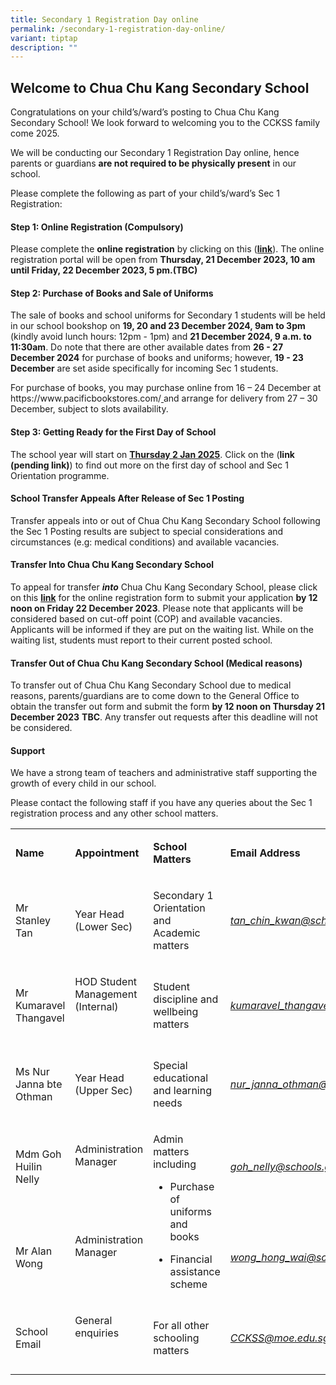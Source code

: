 ```yaml
---
title: Secondary 1 Registration Day online
permalink: /secondary-1-registration-day-online/
variant: tiptap
description: ""
---
```

<h2><strong>Welcome to Chua Chu Kang Secondary School</strong></h2>
<p>Congratulations on your child’s/ward’s posting to Chua Chu Kang Secondary
School! We look forward to welcoming you to the CCKSS family come 2025.</p>
<p></p>
<p>We will be conducting our Secondary 1 Registration Day online, hence parents
or guardians <strong>are not required&nbsp;to be physically present</strong>&nbsp;in
our school.&nbsp;</p>
<p></p>
<p>Please complete the following as part of your child’s/ward’s Sec 1 Registration:</p>
<p></p>
<h4><strong>Step 1: Online Registration&nbsp;(Compulsory)</strong></h4>
<p>Please complete the&nbsp;<strong>online registration</strong>&nbsp;by
clicking on this (<strong><a href="https://go.gov.sg/sec1registration2024" rel="noopener noreferrer nofollow" target="_blank">link</a></strong>).
The online registration portal will be open from&nbsp;<strong>Thursday, 21 December 2023, 10 am until Friday, 22 December 2023, 5 pm.(TBC)</strong>
</p>
<p></p>
<h4><strong>Step 2: Purchase of Books and Sale of Uniforms</strong></h4>
<p>The sale of books and school uniforms for Secondary 1 students will be
held in our school bookshop on <strong>19, 20 and 23 December 2024, 9am to 3pm</strong> (kindly
avoid lunch hours: 12pm - 1pm) and <strong>21 December 2024, 9 a.m. to 11:30am</strong>.
Do note that there are other available dates from <strong>26 - 27 December 2024</strong> for
purchase of books and uniforms; however, <strong>19 - 23 December</strong> are
set aside specifically for incoming Sec 1 students.</p>
<p>For purchase of books, you may purchase online from 16 – 24 December at
<a rel="noopener noreferrer nofollow" target="_blank">https://www.pacificbookstores.com/</a><u> </u>and arrange for delivery
from 27 – 30 December, subject to slots availability.</p>
<p></p>
<h4><strong>Step 3: Getting Ready for the First Day of School&nbsp;</strong></h4>
<p>The school year will start on&nbsp;<strong><u>Thursday 2 Jan 2025</u></strong>.
Click on the (<strong>link (pending link)</strong>) to find out more on
the first day of school and Sec 1 Orientation programme.&nbsp;</p>
<p></p>
<h4><strong>School Transfer Appeals After Release of Sec 1 Posting</strong></h4>
<p>Transfer appeals into or out of Chua Chu Kang Secondary School following
the Sec 1 Posting results are subject to special considerations and circumstances
(e.g: medical conditions) and available vacancies.</p>
<h4><strong>Transfer Into Chua Chu Kang Secondary School</strong></h4>
<p>To appeal for transfer <strong><em>into</em></strong> Chua Chu Kang Secondary
School, please click on this <strong><a href="https://go.gov.sg/sec1transfercckss" rel="noopener noreferrer nofollow" target="_blank">link</a></strong> for
the online registration form to submit your application <strong>by 12 noon on Friday 22 December 2023</strong>.
Please note that applicants will be considered based on cut-off point (COP)
and available vacancies. Applicants will be informed if they are put on
the waiting list. While on the waiting list, students must report to their
current posted school.</p>
<h4><strong>Transfer Out of Chua Chu Kang Secondary School (Medical reasons)</strong></h4>
<p>To transfer out of Chua Chu Kang Secondary School due to medical reasons,
parents/guardians are to come down to the General Office to obtain the
transfer out form and submit the form <strong>by 12 noon on Thursday 21 December 2023</strong>  <strong>TBC</strong>.
Any transfer out requests after this deadline will not be considered.</p>
<h4><strong>Support&nbsp;</strong></h4>
<p>We have a strong team of teachers and administrative staff supporting
the growth of every child in our school.</p>
<p>Please contact the following staff if you have any queries about the Sec
1 registration process and any other school matters.</p>
<p></p>
<table style="minWidth: 100px">
<colgroup>
<col>
<col>
<col>
<col>
</colgroup>
<tbody>
<tr>
<td rowspan="1" colspan="1">
<p><strong>Name</strong>
</p>
</td>
<td rowspan="1" colspan="1">
<p><strong>Appointment</strong>
</p>
</td>
<td rowspan="1" colspan="1">
<p><strong>School Matters</strong>
</p>
</td>
<td rowspan="1" colspan="1">
<p><strong>Email Address</strong>
</p>
</td>
</tr>
<tr>
<td rowspan="1" colspan="1">
<p>Mr Stanley Tan&nbsp;</p>
</td>
<td rowspan="1" colspan="1">
<p>Year Head (Lower Sec)</p>
</td>
<td rowspan="1" colspan="1">
<p>Secondary 1 Orientation and Academic matters</p>
</td>
<td rowspan="1" colspan="1">
<p><em><a href="mailto: tan_chin_kwan@schools.gov.sg" rel="noopener noreferrer nofollow" target="_blank">tan_chin_kwan@schools.gov.sg</a></em>
</p>
</td>
</tr>
<tr>
<td rowspan="1" colspan="1">
<p>Mr Kumaravel Thangavel</p>
</td>
<td rowspan="1" colspan="1">
<p>HOD Student Management (Internal)</p>
<p>&nbsp;</p>
</td>
<td rowspan="1" colspan="1">
<p>Student discipline and wellbeing matters</p>
</td>
<td rowspan="1" colspan="1">
<p><em><a href="mailto: kumaravel_thangavel@schools.gov.sg" rel="noopener noreferrer nofollow" target="_blank">kumaravel_thangavel@schools.gov.sg</a></em>
</p>
</td>
</tr>
<tr>
<td rowspan="1" colspan="1">
<p>Ms Nur Janna bte Othman</p>
</td>
<td rowspan="1" colspan="1">
<p>Year Head (Upper Sec)</p>
</td>
<td rowspan="1" colspan="1">
<p>Special educational and learning needs</p>
</td>
<td rowspan="1" colspan="1">
<p><em><a href="mailto: nur_janna_othman@schools.gov.sg" rel="noopener noreferrer nofollow" target="_blank">nur_janna_othman@schools.gov.sg</a></em>
</p>
</td>
</tr>
<tr>
<td rowspan="1" colspan="1">
<p>Mdm Goh Huilin Nelly&nbsp;</p>
</td>
<td rowspan="1" colspan="1">
<p>Administration Manager&nbsp;</p>
<p>&nbsp;</p>
</td>
<td rowspan="2" colspan="1">
<p>Admin matters including</p>
<ul data-tight="true" class="tight">
<li>
<p>Purchase of uniforms and books&nbsp;</p>
</li>
<li>
<p>Financial assistance scheme</p>
</li>
</ul>
</td>
<td rowspan="1" colspan="1">
<p><em><a href="mailto: goh_nelly@schools.gov.sg" rel="noopener noreferrer nofollow" target="_blank">goh_nelly@schools.gov.sg</a></em>
</p>
</td>
</tr>
<tr>
<td rowspan="1" colspan="1">
<p>Mr Alan Wong</p>
</td>
<td rowspan="1" colspan="1">
<p>Administration Manager&nbsp;</p>
<p>&nbsp;</p>
</td>
<td rowspan="1" colspan="1">
<p><em><a href="mailto: wong_hong_wai@schools.gov.sg" rel="noopener noreferrer nofollow" target="_blank">wong_hong_wai@schools.gov.sg</a></em>
</p>
</td>
</tr>
<tr>
<td rowspan="1" colspan="1">
<p>School Email</p>
</td>
<td rowspan="1" colspan="1">
<p>General enquiries</p>
<p>&nbsp;</p>
</td>
<td rowspan="1" colspan="1">
<p>For all other schooling matters</p>
</td>
<td rowspan="1" colspan="1">
<p><em><a href="mailto: CCKSS@moe.edu.sg" rel="noopener noreferrer nofollow" target="_blank">CCKSS@moe.edu.sg</a></em>
</p>
</td>
</tr>
</tbody>
</table>
<p>&nbsp;</p>